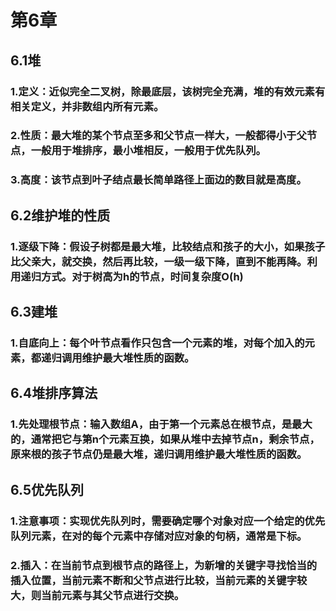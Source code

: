 # 第6章
## 6.1堆
### 1.定义：近似完全二叉树，除最底层，该树完全充满，堆的有效元素有相关定义，并非数组内所有元素。
### 2.性质：最大堆的某个节点至多和父节点一样大，一般都得小于父节点，一般用于堆排序，最小堆相反，一般用于优先队列。
### 3.高度：该节点到叶子结点最长简单路径上面边的数目就是高度。
## 6.2维护堆的性质
### 1.逐级下降：假设子树都是最大堆，比较结点和孩子的大小，如果孩子比父亲大，就交换，然后再比较，一级一级下降，直到不能再降。利用递归方式。对于树高为h的节点，时间复杂度O(h)
## 6.3建堆
### 1.自底向上：每个叶节点看作只包含一个元素的堆，对每个加入的元素，都递归调用维护最大堆性质的函数。
## 6.4堆排序算法
### 1.先处理根节点：输入数组A，由于第一个元素总在根节点，是最大的，通常把它与第n个元素互换，如果从堆中去掉节点n，剩余节点，原来根的孩子节点仍是最大堆，递归调用维护最大堆性质的函数。
## 6.5优先队列
### 1.注意事项：实现优先队列时，需要确定哪个对象对应一个给定的优先队列元素，在对的每个元素中存储对应对象的句柄，通常是下标。
### 2.插入：在当前节点到根节点的路径上，为新增的关键字寻找恰当的插入位置，当前元素不断和父节点进行比较，当前元素的关键字较大，则当前元素与其父节点进行交换。
